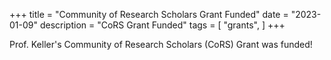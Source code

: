 +++
title = "Community of Research Scholars Grant Funded"
date = "2023-01-09"
description = "CoRS Grant Funded"
tags = [
    "grants",
]
+++

Prof. Keller's Community of Research Scholars (CoRS) Grant was funded!

<!--more-->
